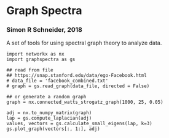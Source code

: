 # Graph Spectra

### Simon R Schneider, 2018

A set of tools for using spectral graph theory to analyze data.

```
import networkx as nx
import graphspectra as gs

## read from file
## https://snap.stanford.edu/data/ego-Facebook.html
# data_file = 'facebook_combined.txt'
# graph = gs.read_graph(data_file, directed = False)

## or generate a random graph
graph = nx.connected_watts_strogatz_graph(1000, 25, 0.05)

adj = nx.to_numpy_matrix(graph)
lap = gs.compute_laplacian(adj)
values, vectors = gs.calculate_small_eigens(lap, k=3)
gs.plot_graph(vectors[:, 1:], adj)
```
